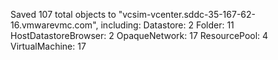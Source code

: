 Saved 107 total objects to "vcsim-vcenter.sddc-35-167-62-16.vmwarevmc.com", including:
Datastore: 2
Folder: 11
HostDatastoreBrowser: 2
OpaqueNetwork: 17
ResourcePool: 4
VirtualMachine: 17